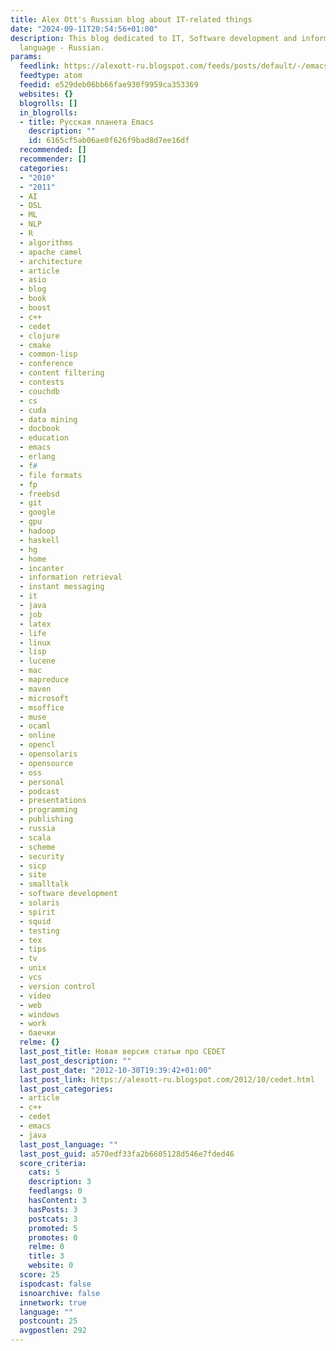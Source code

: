 ```yaml
---
title: Alex Ott's Russian blog about IT-related things
date: "2024-09-11T20:54:56+01:00"
description: This blog dedicated to IT, Software development and information security.  Main
  language - Russian.
params:
  feedlink: https://alexott-ru.blogspot.com/feeds/posts/default/-/emacs
  feedtype: atom
  feedid: e529deb06bb66fae930f9959ca353369
  websites: {}
  blogrolls: []
  in_blogrolls:
  - title: Русская планета Emacs
    description: ""
    id: 6165cf5ab06ae0f626f9bad8d7ee16df
  recommended: []
  recommender: []
  categories:
  - "2010"
  - "2011"
  - AI
  - DSL
  - ML
  - NLP
  - R
  - algorithms
  - apache camel
  - architecture
  - article
  - asio
  - blog
  - book
  - boost
  - c++
  - cedet
  - clojure
  - cmake
  - common-lisp
  - conference
  - content filtering
  - contests
  - couchdb
  - cs
  - cuda
  - data mining
  - docbook
  - education
  - emacs
  - erlang
  - f#
  - file formats
  - fp
  - freebsd
  - git
  - google
  - gpu
  - hadoop
  - haskell
  - hg
  - home
  - incanter
  - information retrieval
  - instant messaging
  - it
  - java
  - job
  - latex
  - life
  - linux
  - lisp
  - lucene
  - mac
  - mapreduce
  - maven
  - microsoft
  - msoffice
  - muse
  - ocaml
  - online
  - opencl
  - opensolaris
  - opensource
  - oss
  - personal
  - podcast
  - presentations
  - programming
  - publishing
  - russia
  - scala
  - scheme
  - security
  - sicp
  - site
  - smalltalk
  - software development
  - solaris
  - spirit
  - squid
  - testing
  - tex
  - tips
  - tv
  - unix
  - vcs
  - version control
  - video
  - web
  - windows
  - work
  - баечки
  relme: {}
  last_post_title: Новая версия статьи про CEDET
  last_post_description: ""
  last_post_date: "2012-10-30T19:39:42+01:00"
  last_post_link: https://alexott-ru.blogspot.com/2012/10/cedet.html
  last_post_categories:
  - article
  - c++
  - cedet
  - emacs
  - java
  last_post_language: ""
  last_post_guid: a570edf33fa2b6605128d546e7fded46
  score_criteria:
    cats: 5
    description: 3
    feedlangs: 0
    hasContent: 3
    hasPosts: 3
    postcats: 3
    promoted: 5
    promotes: 0
    relme: 0
    title: 3
    website: 0
  score: 25
  ispodcast: false
  isnoarchive: false
  innetwork: true
  language: ""
  postcount: 25
  avgpostlen: 292
---
```

